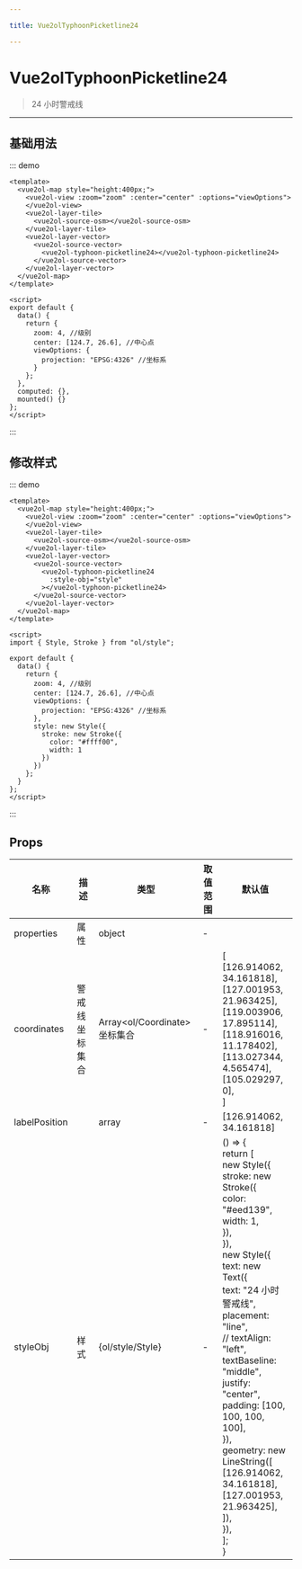 ```yaml
---

title: Vue2olTyphoonPicketline24

---
```


# Vue2olTyphoonPicketline24

> 24 小时警戒线

---

## 基础用法

::: demo

```vue
<template>
  <vue2ol-map style="height:400px;">
    <vue2ol-view :zoom="zoom" :center="center" :options="viewOptions">
    </vue2ol-view>
    <vue2ol-layer-tile>
      <vue2ol-source-osm></vue2ol-source-osm>
    </vue2ol-layer-tile>
    <vue2ol-layer-vector>
      <vue2ol-source-vector>
        <vue2ol-typhoon-picketline24></vue2ol-typhoon-picketline24>
      </vue2ol-source-vector>
    </vue2ol-layer-vector>
  </vue2ol-map>
</template>

<script>
export default {
  data() {
    return {
      zoom: 4, //级别
      center: [124.7, 26.6], //中心点
      viewOptions: {
        projection: "EPSG:4326" //坐标系
      }
    };
  },
  computed: {},
  mounted() {}
};
</script>
```

:::

## 修改样式

::: demo

```vue
<template>
  <vue2ol-map style="height:400px;">
    <vue2ol-view :zoom="zoom" :center="center" :options="viewOptions">
    </vue2ol-view>
    <vue2ol-layer-tile>
      <vue2ol-source-osm></vue2ol-source-osm>
    </vue2ol-layer-tile>
    <vue2ol-layer-vector>
      <vue2ol-source-vector>
        <vue2ol-typhoon-picketline24
          :style-obj="style"
        ></vue2ol-typhoon-picketline24>
      </vue2ol-source-vector>
    </vue2ol-layer-vector>
  </vue2ol-map>
</template>

<script>
import { Style, Stroke } from "ol/style";

export default {
  data() {
    return {
      zoom: 4, //级别
      center: [124.7, 26.6], //中心点
      viewOptions: {
        projection: "EPSG:4326" //坐标系
      },
      style: new Style({
        stroke: new Stroke({
          color: "#ffff00",
          width: 1
        })
      })
    };
  }
};
</script>
```

:::

## Props

| 名称          | 描述           | 类型                          | 取值范围 | 默认值                                                                                                                                                                                                                                                                                                                                                                                                                                                                       |
| ------------- | -------------- | ----------------------------- | -------- | ---------------------------------------------------------------------------------------------------------------------------------------------------------------------------------------------------------------------------------------------------------------------------------------------------------------------------------------------------------------------------------------------------------------------------------------------------------------------------- |
| properties    | 属性           | object                        | -        |                                                                                                                                                                                                                                                                                                                                                                                                                                                                              |
| coordinates   | 警戒线坐标集合 | Array<ol/Coordinate> 坐标集合 | -        | [<br/> [126.914062, 34.161818],<br/> [127.001953, 21.963425],<br/> [119.003906, 17.895114],<br/> [118.916016, 11.178402],<br/> [113.027344, 4.565474],<br/> [105.029297, 0],<br/>]                                                                                                                                                                                                                                                                                           |
| labelPosition |                | array                         | -        | [126.914062, 34.161818]                                                                                                                                                                                                                                                                                                                                                                                                                                                      |
| styleObj      | 样式           | {ol/style/Style}              | -        | () => {<br/> return [<br/> new Style({<br/> stroke: new Stroke({<br/> color: "#eed139",<br/> width: 1,<br/> }),<br/> }),<br/> new Style({<br/> text: new Text({<br/> text: "24 小时警戒线",<br/> placement: "line",<br/> // textAlign: "left",<br/> textBaseline: "middle",<br/> justify: "center",<br/> padding: [100, 100, 100, 100],<br/> }),<br/> geometry: new LineString([<br/> [126.914062, 34.161818],<br/> [127.001953, 21.963425],<br/> ]),<br/> }),<br/> ];<br/>} |
